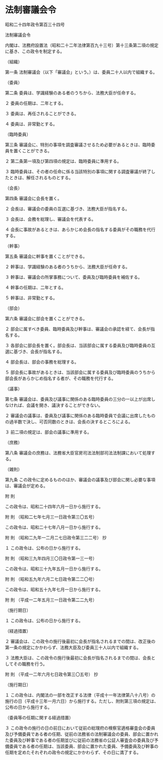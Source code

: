 # 法制審議会令

昭和二十四年政令第百三十四号

法制審議会令

内閣は、法務府設置法（昭和二十二年法律第百九十三号）第十三条第二項の規定に基き、この政令を制定する。

（組織）

第一条 法制審議会（以下「審議会」という。）は、委員二十人以内で組織する。

（委員）

第二条 委員は、学識経験のある者のうちから、法務大臣が任命する。

２ 委員の任期は、二年とする。

３ 委員は、再任されることができる。

４ 委員は、非常勤とする。

（臨時委員）

第三条 審議会に、特別の事項を調査審議させるため必要があるときは、臨時委員を置くことができる。

２ 第二条第一項及び第四項の規定は、臨時委員に準用する。

３ 臨時委員は、その者の任命に係る当該特別の事項に関する調査審議が終了したときは、解任されるものとする。

（会長）

第四条 審議会に会長を置く。

２ 会長は、審議会の委員の互選に基づき、法務大臣が指名する。

３ 会長は、会務を総理し、審議会を代表する。

４ 会長に事故があるときは、あらかじめ会長の指名する委員がその職務を代行する。

（幹事）

第五条 審議会に幹事を置くことができる。

２ 幹事は、学識経験のある者のうちから、法務大臣が任命する。

３ 幹事は、審議会の所掌事務について、委員及び臨時委員を補佐する。

４ 幹事の任期は、二年とする。

５ 幹事は、非常勤とする。

（部会）

第六条 審議会に部会を置くことができる。

２ 部会に属すべき委員、臨時委員及び幹事は、審議会の承認を経て、会長が指名する。

３ 各部会に部会長を置く。部会長は、当該部会に属する委員及び臨時委員の互選に基づき、会長が指名する。

４ 部会長は、部会の事務を総理する。

５ 部会長に事故があるときは、当該部会に属する委員及び臨時委員のうちから部会長があらかじめ指名する者が、その職務を代行する。

（議事）

第七条 審議会は、委員及び議事に関係のある臨時委員の三分の一以上が出席しなければ、会議を開き、議決することができない。

２ 審議会の議事は、委員及び議事に関係のある臨時委員で会議に出席したものの過半数で決し、可否同数のときは、会長の決するところによる。

３ 前二項の規定は、部会の議事に準用する。

（庶務）

第八条 審議会の庶務は、法務省大臣官房司法法制部司法法制課において処理する。

（雑則）

第九条 この政令に定めるもののほか、審議会の議事及び部会に関し必要な事項は、審議会が定める。

附 則

この政令は、昭和二十四年六月一日から施行する。

附 則 （昭和二七年七月三一日政令第三〇五号）

この政令は、昭和二十七年八月一日から施行する。

附 則 （昭和二九年一二月二七日政令第三二二号） 抄

１ この政令は、公布の日から施行する。

附 則 （昭和三九年四月三〇日政令第一三一号）

この政令は、昭和三十九年五月一日から施行する。

附 則 （昭和五九年六月二七日政令第二二〇号）

この政令は、昭和五十九年七月一日から施行する。

附 則 （平成一二年五月三一日政令第二二九号）

（施行期日）

１ この政令は、公布の日から施行する。

（経過措置）

２ 審議会は、この政令の施行後最初に会長が指名されるまでの間は、改正後の第一条の規定にかかわらず、法務大臣及び委員三十人以内で組織する。

３ 法務大臣は、この政令の施行後最初に会長が指名されるまでの間は、会長としてその職務を行う。

附 則 （平成一二年六月七日政令第三〇五号） 抄

（施行期日）

１ この政令は、内閣法の一部を改正する法律（平成十一年法律第八十八号）の施行の日（平成十三年一月六日）から施行する。ただし、附則第三項の規定は、公布の日から施行する。

（委員等の任期に関する経過措置）

３ この政令の施行の日の前日において従前の総理府の検察官適格審査会の委員及び予備委員である者の任期、従前の法務省の法制審議会の委員、部会に置かれた委員及び幹事である者の任期並びに従前の法務省の公証人審査会の委員及び予備委員である者の任期は、当該委員、部会に置かれた委員、予備委員及び幹事の任期を定めたそれぞれの政令の規定にかかわらず、その日に満了する。
